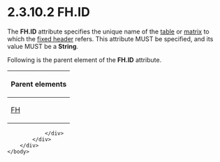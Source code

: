 <html dir="LTR" xmlns:mshelp="http://msdn.microsoft.com/mshelp" xmlns:ddue="http://ddue.schemas.microsoft.com/authoring/2003/5" xmlns:xlink="http://www.w3.org/1999/xlink" xmlns:tool="http://www.microsoft.com/tooltip">
    <head>
        <meta http-equiv="Content-Type" content="text/html; CHARSET=utf-8"></meta>
        <meta name="save" content="history"></meta>
        <title>2.3.10.2 FH.ID</title>
        <xml>
            <mshelp:toctitle title="2.3.10.2 FH.ID"></mshelp:toctitle>
            <mshelp:rltitle title="[MS-RGDI]: FH.ID"></mshelp:rltitle>
            <mshelp:keyword index="A" term="ab3a7647-e65e-4358-b638-f4944c7a8f20"></mshelp:keyword>
            <mshelp:attr name="DCSext.ContentType" value="open specification"></mshelp:attr>
            <mshelp:attr name="AssetID" value="ab3a7647-e65e-4358-b638-f4944c7a8f20"></mshelp:attr>
            <mshelp:attr name="TopicType" value="kbRef"></mshelp:attr>
            <mshelp:attr name="DCSext.Title" value="[MS-RGDI]: FH.ID" />
        </xml>
    </head>
    <body>
        <div id="header">
            <h1 class="heading">2.3.10.2 FH.ID</h1>
        </div>
        <div id="mainSection">
            <div id="mainBody">
                <div id="allHistory" class="saveHistory"></div>
                <div id="sectionSection0" class="section" name="collapseableSection">
                    

<p>The <b>FH.ID</b> attribute specifies the unique name of the <a href="557e6223-9107-4be3-9f7c-b83beb5d16fc.html#gt_d3a7da8d-a597-4838-9756-25e30b640ba7">table</a> or <a href="557e6223-9107-4be3-9f7c-b83beb5d16fc.html#gt_32295443-a111-4846-955d-a3f5964726bb">matrix</a> to which the <a href="557e6223-9107-4be3-9f7c-b83beb5d16fc.html#gt_fa3c2e3f-8831-427d-b84d-d61744433876">fixed header</a> refers. This
attribute MUST be specified, and its value MUST be a <b>String</b>.</p>

<p>Following is the parent element of the <b>FH.ID</b>
attribute.</p>

<table>
 <thead>
  <tr>
   <th>
   <p>Parent elements</p>
   </th>
  </tr>
 </thead>
 <tr>
  <td>
  <p><a href="f90c5ba0-774f-4e7b-bdf1-8cba9df68169.html">FH</a></p>
  </td>
 </tr>
</table>

<p> </p>


                </div>
            </div>
        </div>
    </body>
</html>